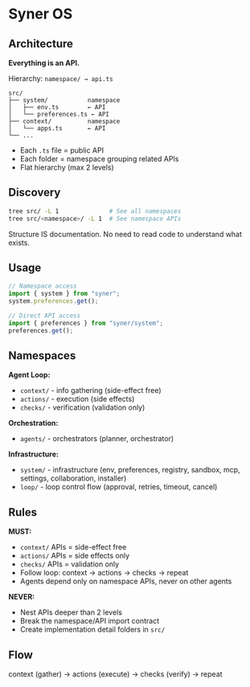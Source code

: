 # Syner OS

## Architecture

**Everything is an API.**

Hierarchy: `namespace/ → api.ts`

```
src/
├── system/           namespace
│   ├── env.ts        ← API
│   └── preferences.ts ← API
├── context/          namespace
│   └── apps.ts       ← API
└── ...
```

- Each `.ts` file = public API
- Each folder = namespace grouping related APIs
- Flat hierarchy (max 2 levels)

## Discovery

```bash
tree src/ -L 1              # See all namespaces
tree src/<namespace>/ -L 1  # See namespace APIs
```

Structure IS documentation. No need to read code to understand what exists.

## Usage

```ts
// Namespace access
import { system } from "syner";
system.preferences.get();

// Direct API access
import { preferences } from "syner/system";
preferences.get();
```

## Namespaces

**Agent Loop:**

- `context/` - info gathering (side-effect free)
- `actions/` - execution (side effects)
- `checks/` - verification (validation only)

**Orchestration:**

- `agents/` - orchestrators (planner, orchestrator)

**Infrastructure:**

- `system/` - infrastructure (env, preferences, registry, sandbox, mcp, settings, collaboration, installer)
- `loop/` - loop control flow (approval, retries, timeout, cancel)

## Rules

**MUST:**

- `context/` APIs = side-effect free
- `actions/` APIs = side effects only
- `checks/` APIs = validation only
- Follow loop: context → actions → checks → repeat
- Agents depend only on namespace APIs, never on other agents

**NEVER:**

- Nest APIs deeper than 2 levels
- Break the namespace/API import contract
- Create implementation detail folders in `src/`

## Flow

context (gather) → actions (execute) → checks (verify) → repeat
